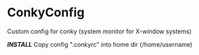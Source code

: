 # ConkyConfig
Custom config for conky (system monitor for X-window systems)

***INSTALL***
Copy config ".conkyrc" into home dir (/home/username)
